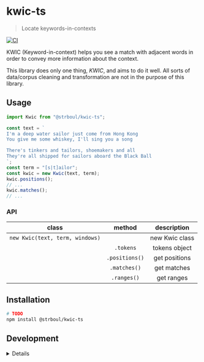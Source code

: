 # kwic-ts

>  Locate keywords-in-contexts

<!-- badges: start -->
[![CI](https://github.com/strboul/kwic-ts/actions/workflows/CI.yml/badge.svg)](https://github.com/strboul/kwic-ts/actions/workflows/CI.yml)
<!-- badges: end -->

KWIC (Keyword-in-context) helps you see a match with adjacent words in order to
convey more information about the context.

This library does only one thing, *KWIC*, and aims to do it well.  All sorts of
data/corpus cleaning and transformation are not in the purpose of this library.

## Usage

```typescript
import Kwic from "@strboul/kwic-ts";

const text = `
I'm a deep water sailor just come from Hong Kong
You give me some whiskey, I'll sing you a song

There's tinkers and tailors, shoemakers and all
They're all shipped for sailors aboard the Black Ball
`;
const term = "[s|t]ailor";
const kwic = new Kwic(text, term);
kwic.positions();
// ...
kwic.matches();
// ...
```

### API

| class                           | method         | description    |
|:-------------------------------:|:--------------:|:--------------:|
| `new Kwic(text, term, windows)` |                | new Kwic class |
|                                 | `.tokens`      | tokens object  |
|                                 | `.positions()` | get positions  |
|                                 | `.matches()`   | get matches    |
|                                 | `.ranges()`    | get ranges     |

## Installation

```bash
# TODO
npm install @strboul/kwic-ts
```

## Development

<details>

### Running tests & debugging

```bash
# run tests:
npm run test

# start debugger:
npm run test:debug-devtools # via Chrome DevTools

npm run test:debug-repl # via node.js REPL
npm run test:debug-repl -- kwic.test.ts -t "token" # specify optional file and test pattern

npm run npm:link # create a symbolic link from globally-installed package-name to node_modules
npm run npm:publish # publish to npm registry (with credentials)
```

### General

+ The TS *types* starts with a `T` and follow the UpperCamelCase. Same rule
  applies for the *interfaces* but they start with an `I`.

</details>
